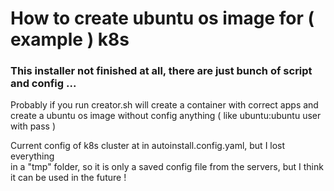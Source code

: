 # How to create ubuntu os image for ( example ) k8s

### This installer not finished at all, there are just bunch of script and config ...

Probably if you run creator.sh will create a container with correct apps and create a ubuntu os image without config anything ( like ubuntu:ubuntu user with pass )

Current config of k8s cluster at in autoinstall.config.yaml, but I lost everything <br>
in a "tmp" folder, so it is only a saved config file from the servers, but I think it can be used in the future !


